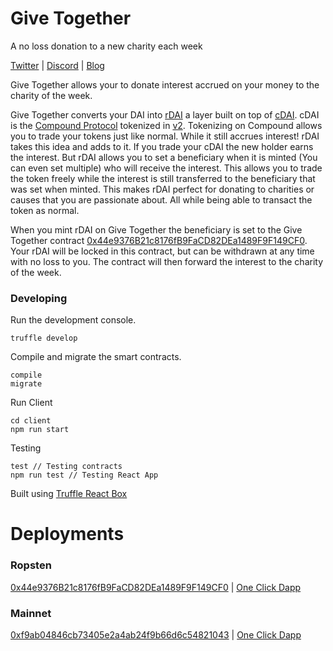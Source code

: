 # Give Together
A no loss donation to a new charity each week

[Twitter](https://twitter.com/givetogetherapp) | [Discord](https://discord.gg/4FnWFmu) | [Blog](https://medium.com/give-together)

Give Together allows your to donate interest accrued on your money to the charity of the week. 

Give Together converts your DAI into [rDAI](http://rdai.money/) a layer built on top of [cDAI](https://compound.finance/ctokens). cDAI is the [Compound Protocol](https://compound.finance/) tokenized in [v2](https://medium.com/compound-finance/compound-v2-is-live-157db0b7cfc8). Tokenizing on Compound allows you to trade your tokens just like normal. While it still accrues interest! rDAI takes this idea and adds to it. If you trade your cDAI the new holder earns the interest. But rDAI allows you to set a beneficiary when it is minted (You can even set multiple) who will receive the interest. This allows you to trade the token freely while the interest is still transferred to the beneficiary that was set when minted. This makes rDAI perfect for donating to charities or causes that you are passionate about. All while being able to transact the token as normal.

When you mint rDAI on Give Together the beneficiary is set to the Give Together contract [0x44e9376B21c8176fB9FaCD82DEa1489F9F149CF0](https://ropsten.etherscan.io/0x44e9376B21c8176fB9FaCD82DEa1489F9F149CF0). Your rDAI will be locked in this contract, but can be withdrawn at any time with no loss to you. The contract will then forward the interest to the charity of the week. 

### Developing 
Run the development console.

```truffle develop```

Compile and migrate the smart contracts.

```
compile
migrate
```

Run Client

```
cd client
npm run start
```

Testing

```
test // Testing contracts
npm run test // Testing React App
```

Built using [Truffle React Box](https://www.trufflesuite.com/boxes/react)

# Deployments
### Ropsten
[0x44e9376B21c8176fB9FaCD82DEa1489F9F149CF0](https://ropsten.etherscan.io/address/0x44e9376B21c8176fB9FaCD82DEa1489F9F149CF0) | [One Click Dapp](https://oneclickdapp.com/rachel-echo/)

### Mainnet
[0xf9ab04846cb73405e2a4ab24f9b66d6c54821043](https://etherscan.io/address/0xf9ab04846cb73405e2a4ab24f9b66d6c54821043) | [One Click Dapp](https://oneclickdapp.com/temple-boxer/)
